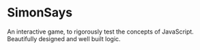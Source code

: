 # SimonSays
An interactive game, to rigorously test the concepts of JavaScript. Beautifully designed and well built logic.

